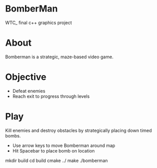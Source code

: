 # BomberMan
WTC_ final c++ graphics project 

# About
Bomberman is a strategic, maze-based video game.

# Objective
- Defeat enemies
- Reach exit to progress through levels

# Play
Kill enemies and destroy obstacles by strategically placing down timed bombs.

- Use arrow keys to move Bomberman around map
- Hit Spacebar to place bomb on location


mkdir build
cd build
cmake ../
make
./bomberman